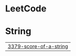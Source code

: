 # LeetCode


# String
|  |
| ------- |
| [3379-score-of-a-string](https://github.com/ishhookayy/LeetCode/tree/master/3379-score-of-a-string) |